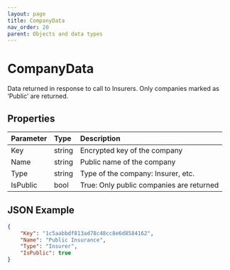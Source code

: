 ```yaml
---
layout: page
title: CompanyData
nav_order: 20
parent: Objects and data types
---
```


# CompanyData

Data returned in response to call to Insurers. Only companies marked as ‘Public’ are returned.

## Properties

| Parameter | Type   | Description                                                 |
|:----------|:-------|:------------------------------------------------------------|
| Key | string | Encrypted key of the company |
| Name | string | Public name of the company |
| Type | string | Type of the company: Insurer, etc. |
| IsPublic | bool | True: Only public companies are returned |

## JSON Example

```json
{
    "Key": "1c5aabbdf813ad78c48cc8e6d8584162",
    "Name": "Public Insurance",
    "Type": "Insurer",
    "IsPublic": true
}
```
